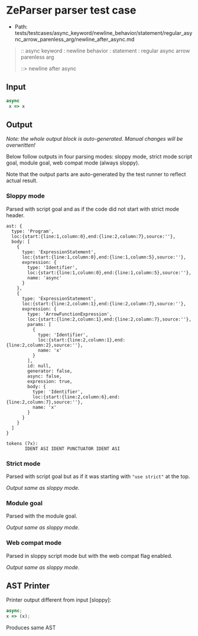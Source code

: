 # ZeParser parser test case

- Path: tests/testcases/async_keyword/newline_behavior/statement/regular_async_arrow_parenless_arg/newline_after_async.md

> :: async keyword : newline behavior : statement : regular async arrow parenless arg
>
> ::> newline after async

## Input

`````js
async 
 x => x
`````

## Output

_Note: the whole output block is auto-generated. Manual changes will be overwritten!_

Below follow outputs in four parsing modes: sloppy mode, strict mode script goal, module goal, web compat mode (always sloppy).

Note that the output parts are auto-generated by the test runner to reflect actual result.

### Sloppy mode

Parsed with script goal and as if the code did not start with strict mode header.

`````
ast: {
  type: 'Program',
  loc:{start:{line:1,column:0},end:{line:2,column:7},source:''},
  body: [
    {
      type: 'ExpressionStatement',
      loc:{start:{line:1,column:0},end:{line:1,column:5},source:''},
      expression: {
        type: 'Identifier',
        loc:{start:{line:1,column:0},end:{line:1,column:5},source:''},
        name: 'async'
      }
    },
    {
      type: 'ExpressionStatement',
      loc:{start:{line:2,column:1},end:{line:2,column:7},source:''},
      expression: {
        type: 'ArrowFunctionExpression',
        loc:{start:{line:2,column:1},end:{line:2,column:7},source:''},
        params: [
          {
            type: 'Identifier',
            loc:{start:{line:2,column:1},end:{line:2,column:2},source:''},
            name: 'x'
          }
        ],
        id: null,
        generator: false,
        async: false,
        expression: true,
        body: {
          type: 'Identifier',
          loc:{start:{line:2,column:6},end:{line:2,column:7},source:''},
          name: 'x'
        }
      }
    }
  ]
}

tokens (7x):
       IDENT ASI IDENT PUNCTUATOR IDENT ASI
`````

### Strict mode

Parsed with script goal but as if it was starting with `"use strict"` at the top.

_Output same as sloppy mode._

### Module goal

Parsed with the module goal.

_Output same as sloppy mode._

### Web compat mode

Parsed in sloppy script mode but with the web compat flag enabled.

_Output same as sloppy mode._

## AST Printer

Printer output different from input [sloppy]:

````js
async;
x => (x);
````

Produces same AST
